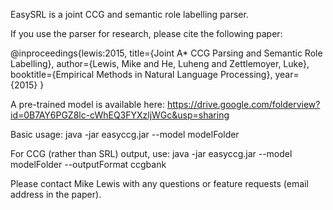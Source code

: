 EasySRL is a joint CCG and semantic role labelling parser.

If you use the parser for research, please cite the following paper:

@inproceedings{lewis:2015,
  title={Joint A* CCG Parsing and Semantic Role Labelling},
  author={Lewis, Mike and He, Luheng and Zettlemoyer, Luke},
  booktitle={Empirical Methods in Natural Language Processing},
  year={2015}
}

A pre-trained model is available here: https://drive.google.com/folderview?id=0B7AY6PGZ8lc-cWhEQ3FYXzljWGc&usp=sharing

Basic usage:
    java -jar easyccg.jar --model modelFolder

For CCG (rather than SRL) output, use:
    java -jar easyccg.jar --model modelFolder --outputFormat ccgbank

Please contact Mike Lewis with any questions or feature requests (email address in the paper).
